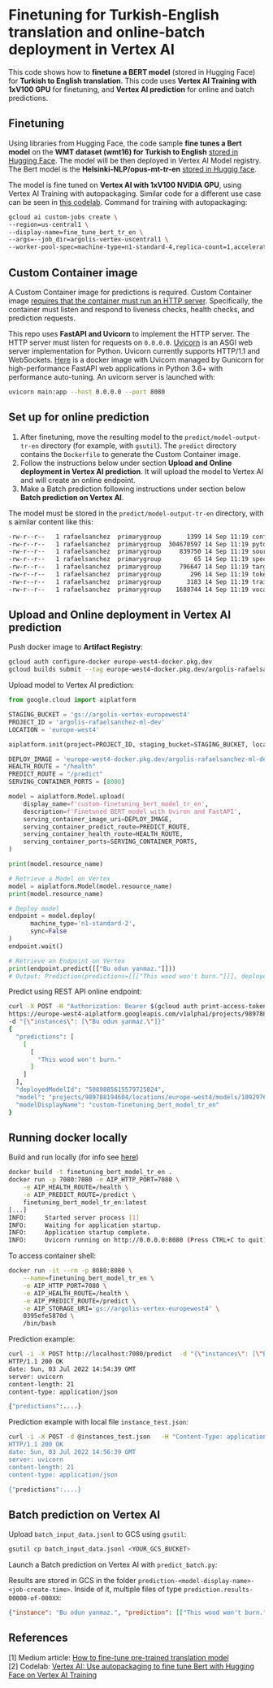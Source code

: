 #  Finetuning for Turkish-English translation and online-batch deployment in Vertex AI

This code shows how to **finetune a BERT model** (stored in Hugging Face) for **Turkish to English translation**.
This code uses **Vertex AI Training with 1xV100 GPU** for finetuning, and **Vertex AI prediction** for online and batch predictions.


## Finetuning

Using libraries from Hugging Face, the code sample **fine tunes a Bert model** on the **WMT dataset (wmt16) for Turkish to English** [stored in Hugging Face](https://huggingface.co/datasets/wmt16/viewer/tr-en). The model will be then deployed in Vertex AI Model registry. The Bert model is the **Helsinki-NLP/opus-mt-tr-en** [stored in Huggig face](https://huggingface.co/Helsinki-NLP/opus-mt-tr-en).

The model is fine tuned on **Vertex AI with 1xV100 NVIDIA GPU**, using Vertex AI Training with autopackaging. Similar code for a different use case can be seen in [this codelab](https://codelabs.developers.google.com/vertex-training-autopkg#1). Command for training with autopackaging:
```sh
gcloud ai custom-jobs create \
--region=us-central1 \
--display-name=fine_tune_bert_tr_en \
--args=--job_dir=argolis-vertex-uscentral1 \
--worker-pool-spec=machine-type=n1-standard-4,replica-count=1,accelerator-type=NVIDIA_TESLA_V100,executor-image-uri="us-docker.pkg.dev/vertex-ai/training/tf-gpu.2-7:latest",local-package-path='autopackage',python-module=trainer.task
```


## Custom Container image

A Custom Container image for  predictions is required. Custom Container image [requires that the container must run an HTTP server](https://cloud.google.com/ai-platform-unified/docs/predictions/custom-container-requirements#image). 
Specifically, the container must listen and respond to liveness checks, health checks, and prediction requests.

This repo uses **FastAPI and Uvicorn** to implement the HTTP server. 
The HTTP server must listen for requests on `0.0.0.0`. [Uvicorn](https://www.uvicorn.org) is an ASGI web server implementation for Python. 
Uvicorn currently supports HTTP/1.1 and WebSockets. 
[Here](https://github.com/tiangolo/uvicorn-gunicorn-fastapi-docker) is a docker image with Uvicorn managed by Gunicorn for high-performance FastAPI web applications in Python 3.6+ with performance auto-tuning. 
An uvicorn server is launched with:
```bash
uvicorn main:app --host 0.0.0.0 --port 8080
```


## Set up for online prediction

1. After finetuning, move the resulting model to the `predict/model-output-tr-en` directory (for example, with `gsutil`). The `predict` directory contains the `Dockerfile` to generate the Custom Container image. 
2. Follow the instructions below under section **Upload and Online deployment in Vertex AI prediction**. It will upload the model to Vertex AI and will create an online endpoint.
3. Make a Batch prediction following instructions under section below **Batch prediction on Vertex AI**.

The model must be stored in the `predict/model-output-tr-en` directory, with s aimilar content like this:
```sh
-rw-r--r--   1 rafaelsanchez  primarygroup       1399 14 Sep 11:19 config.json
-rw-r--r--   1 rafaelsanchez  primarygroup  304670597 14 Sep 11:19 pytorch_model.bin
-rw-r--r--   1 rafaelsanchez  primarygroup     839750 14 Sep 11:19 source.spm
-rw-r--r--   1 rafaelsanchez  primarygroup         65 14 Sep 11:19 special_tokens_map.json
-rw-r--r--   1 rafaelsanchez  primarygroup     796647 14 Sep 11:19 target.spm
-rw-r--r--   1 rafaelsanchez  primarygroup        296 14 Sep 11:19 tokenizer_config.json
-rw-r--r--   1 rafaelsanchez  primarygroup       3183 14 Sep 11:19 training_args.bin
-rw-r--r--   1 rafaelsanchez  primarygroup    1688744 14 Sep 11:19 vocab.json
```


## Upload and Online deployment in Vertex AI prediction

Push docker image to **Artifact Registry**:
```bash
gcloud auth configure-docker europe-west4-docker.pkg.dev
gcloud builds submit --tag europe-west4-docker.pkg.dev/argolis-rafaelsanchez-ml-dev/ml-pipelines-repo/finetuning_bert_model_tr_en
```

Upload model to Vertex AI prediction:
```python
from google.cloud import aiplatform

STAGING_BUCKET = 'gs://argolis-vertex-europewest4'
PROJECT_ID = 'argolis-rafaelsanchez-ml-dev'
LOCATION = 'europe-west4'

aiplatform.init(project=PROJECT_ID, staging_bucket=STAGING_BUCKET, location=LOCATION)

DEPLOY_IMAGE = 'europe-west4-docker.pkg.dev/argolis-rafaelsanchez-ml-dev/ml-pipelines-repo/finetuning_bert_model_tr_en' 
HEALTH_ROUTE = "/health"
PREDICT_ROUTE = "/predict"
SERVING_CONTAINER_PORTS = [8080]

model = aiplatform.Model.upload(
    display_name=f'custom-finetuning_bert_model_tr_en',    
    description=f'Finetuned BERT model with Uviron and FastAPI',
    serving_container_image_uri=DEPLOY_IMAGE,
    serving_container_predict_route=PREDICT_ROUTE,
    serving_container_health_route=HEALTH_ROUTE,
    serving_container_ports=SERVING_CONTAINER_PORTS,
)

print(model.resource_name)

# Retrieve a Model on Vertex
model = aiplatform.Model(model.resource_name)
print(model.resource_name)

# Deploy model
endpoint = model.deploy(
      machine_type='n1-standard-2', 
      sync=False
)
endpoint.wait()

# Retrieve an Endpoint on Vertex
print(endpoint.predict([["Bu odun yanmaz."]]))
# Output: Prediction(predictions=[[["This wood won't burn."]]], deployed_model_id='5089885615579725824', model_version_id='1', model_resource_name='projects/989788194604/locations/europe-west4/models/1092976130660499456', explanations=None)
```

Predict using REST API online endpoint:
```bash
curl -X POST -H "Authorization: Bearer $(gcloud auth print-access-token)" -H "Content-Type: application/json" \
https://europe-west4-aiplatform.googleapis.com/v1alpha1/projects/989788194604/locations/europe-west4/endpoints/5366610702058389504:predict \
-d "{\"instances\": [\"Bu odun yanmaz.\"]}"
{
  "predictions": [
    [
      [
        "This wood won't burn."
      ]
    ]
  ],
  "deployedModelId": "5089885615579725824",
  "model": "projects/989788194604/locations/europe-west4/models/1092976130660499456",
  "modelDisplayName": "custom-finetuning_bert_model_tr_en"
}
```

## Running docker locally

Build and run locally (for info see [here](https://cloud.google.com/ai-platform/prediction/docs/getting-started-pytorch-container#run_the_container_locally_optional))
```bash
docker build -t finetuning_bert_model_tr_en .
docker run -p 7080:7080 -e AIP_HTTP_PORT=7080 \
    -e AIP_HEALTH_ROUTE=/health \
    -e AIP_PREDICT_ROUTE=/predict \
    finetuning_bert_model_tr_en:latest
[...]
INFO:     Started server process [1]
INFO:     Waiting for application startup.
INFO:     Application startup complete.
INFO:     Uvicorn running on http://0.0.0.0:8080 (Press CTRL+C to quit)
```

To access container shell:
```bash
docker run -it --rm -p 8080:8080 \
    --name=finetuning_bert_model_tr_en \
    -e AIP_HTTP_PORT=7080 \
    -e AIP_HEALTH_ROUTE=/health \
    -e AIP_PREDICT_ROUTE=/predict \
    -e AIP_STORAGE_URI='gs://argolis-vertex-europewest4' \
    0395efe5870d \
    /bin/bash
```

Prediction example:
```bash
curl -i -X POST http://localhost:7080/predict  -d "{\"instances\": [\"Bu odun yanmaz.\"]}"
HTTP/1.1 200 OK
date: Sun, 03 Jul 2022 14:54:39 GMT
server: uvicorn
content-length: 21
content-type: application/json

{"predictions":....}
```

Prediction example with local file `instance_test.json`:
```bash
curl -i -X POST -d @instances_test.json   -H "Content-Type: application/json; charset=uost:7080/predict 
HTTP/1.1 200 OK
date: Sun, 03 Jul 2022 14:56:39 GMT
server: uvicorn
content-length: 21
content-type: application/json

{"predictions":....}
```


## Batch prediction on Vertex AI

Upload `batch_input_data.jsonl` to GCS using `gsutil`:
```sh
gsutil cp batch_input_data.jsonl <YOUR_GCS_BUCKET>
```

Launch a Batch prediction on Vertex AI with `predict_batch.py`:

Results are stored in GCS in the folder `prediction-<model-display-name>-<job-create-time>`. Inside of it, multiple files of type `prediction.results-00000-of-000XX`:
```json
{"instance": "Bu odun yanmaz.", "prediction": [["This wood won't burn."], ["At least on paper, it seems like a great idea."]]}
```


## References

[1] Medium article: [How to fine-tune pre-trained translation model](https://medium.com/@tskumar1320/how-to-fine-tune-pre-trained-language-translation-model-3e8a6aace9f)      
[2] Codelab: [Vertex AI: Use autopackaging to fine tune Bert with Hugging Face on Vertex AI Training](https://codelabs.developers.google.com/vertex-training-autopkg#1)    
